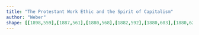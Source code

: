 ```yaml
---
title: "The Protestant Work Ethic and the Spirit of Capitalism"
author: "Weber"
shape: [[1898,559],[1887,561],[1880,568],[1882,592],[1880,603],[1880,620],[1876,635],[1877,662],[1875,670],[1878,682],[1878,732],[1875,846],[1875,931],[1873,954],[1874,969],[1872,1003],[1873,1046],[1872,1075],[1870,1088],[1869,1170],[1867,1196],[1868,1347],[1866,1368],[1869,1377],[1883,1380],[1916,1380],[1926,1378],[1929,1375],[1931,1367],[1936,1221],[1939,1048],[1938,1011],[1940,950],[1940,855],[1942,833],[1943,749],[1945,708],[1946,601],[1945,571],[1943,566],[1937,562],[1922,559]]
---
```

